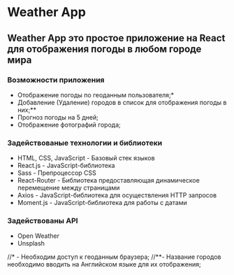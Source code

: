 # Weather App

## Weather App это простое приложение на React для отображения погоды в любом городе мира

### Возможности приложения
<ul>
    <li>Отображение погоды по геоданным пользователя;*</li>
	<li>Добавление (Удаление) городов в список для отображения погоды в них;**</li>
	<li>Прогноз погоды на 5 дней;</li>
	<li>Отображение фотографий города;</li>
</ul>

### Задействованые технологии и библиотеки
<ul>
    <li>HTML, CSS, JavaScript - Базовый стек языков</li>
	<li>React.js - JavaScript-библиотека</li>
	<li>Sass - Препроцессор CSS</li> 
	<li>React-Router - Библиотека предоставляющая динамическое перемещение между страницами</li>
    <li>Axios - JavaScript-библиотека для осуществления HTTP запросов</li> 
	<li>Moment.js - JavaScript-библиотека для работы с датами</li> 
</ul>

### Задействованы API
<ul>
    <li>Open Weather <a href="https://openweathermap.org/"></a></li>
    <li>Unsplash <a href="https://unsplash.com/"></a></li>
</ul>

//* - Необходим доступ к геоданным браузера;
//**- Название городов необходимо вводить на Английском языке для их отображения;